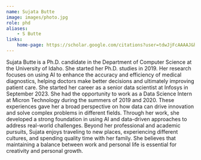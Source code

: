 ```yaml
---
name: Sujata Butte
image: images/photo.jpg
role: phd
aliases:
    - S Butte
links:
    home-page: https://scholar.google.com/citations?user=tdwJjFcAAAAJ&hl=en
---
```


Sujata Butte is a Ph.D. candidate in the Department of Computer Science at the University of Idaho. She started her Ph.D. studies in 2019. Her research focuses on using AI to enhance the accuracy and efficiency of medical diagnostics, helping doctors make better decisions and ultimately improving patient care. She started her career as a senior data scientist at Infosys in September 2023. She had the opportunity to work as a Data Science Intern at Micron Technology during the summers of 2019 and 2020. These experiences gave her a broad perspective on how data can drive innovation and solve complex problems in different fields. Through her work, she developed a strong foundation in using AI and data-driven approaches to address real-world challenges. Beyond her professional and academic pursuits, Sujata enjoys traveling to new places, experiencing different cultures, and spending quality time with her family. She believes that maintaining a balance between work and personal life is essential for creativity and personal growth.
